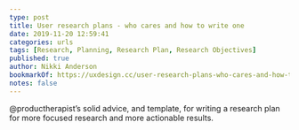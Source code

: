 ```yaml
---
type: post
title: User research plans - who cares and how to write one
date: 2019-11-20 12:59:41
categories: urls
tags: [Research, Planning, Research Plan, Research Objectives]
published: true
author: Nikki Anderson
bookmarkOf: https://uxdesign.cc/user-research-plans-who-cares-and-how-to-write-one-with-template-63c8684d8842
notes: false
---
```


@productherapist’s solid advice, and template, for writing a research plan for more focused research and more actionable results.